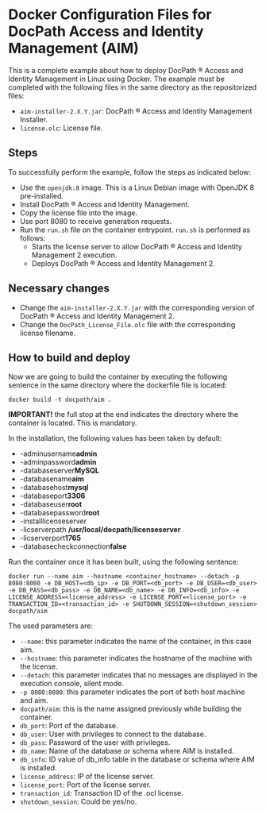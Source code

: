 # Docker Configuration Files for DocPath Access and Identity Management (AIM)

This is a complete example about how to deploy DocPath ® Access and Identity Management in Linux using Docker. The example must be completed with the following files in the same directory as the repositorized files:

- `aim-installer-2.X.Y.jar`: DocPath ® Access and Identity Management Installer.
- `license.olc`: License file.
 
## Steps 
To successfully perform the example, follow the steps as indicated below:
- Use the `openjdk:8` image. This is a Linux Debian image with OpenJDK 8 pre-installed.
- Install DocPath ® Access and Identity Management.
- Copy the license file into the image.
- Use port 8080 to receive generation requests.
- Run the `run.sh` file on the container entrypoint. `run.sh` is performed as follows:
  - Starts the license server to allow DocPath ® Access and Identity Management 2 execution.
  - Deploys DocPath ® Access and Identity Management 2.

## Necessary changes
- Change the `aim-installer-2.X.Y.jar` with the corresponding version of DocPath ® Access and Identity Management 2.
- Change the `DocPath_License_File.olc` file with the corresponding license filename.

## How to build and deploy
Now we are going to build the container by executing the following sentence in the same directory where the dockerfile file is located:

`docker build -t docpath/aim .`

**IMPORTANT!** the full stop at the end indicates the directory where the container is located. This is mandatory.

In the installation, the following values has been taken by default:
- -adminusername**admin**
- -adminpassword**admin**
- -databaseserver**MySQL** 
- -databasename**aim** 
- -databasehost**mysql** 
- -databaseport**3306** 
- -databaseuser**root**
- -databasepassword**root**
- -installlicenseserver 
- -licserverpath **/usr/local/docpath/licenseserver**
- -licserverport**1765**
- -databasecheckconnection**false**

Run the container once it has been built, using the following sentence:

`docker run --name aim --hostname <container_hostname> --detach -p 8080:8080 -e DB_HOST=<db_ip> -e DB_PORT=<db_port> -e DB_USER=<db_user> -e DB_PASS=<db_pass> -e DB_NAME=<db_name> -e DB_INFO=<db_info> -e LICENSE_ADDRESS=<license_address> -e LICENSE_PORT=<license_port> -e TRANSACTION_ID=<transaction_id> -e SHUTDOWN_SESSION=<shutdown_session> docpath/aim`

The used parameters are:
- `--name`: this parameter indicates the name of the container, in this case aim.
- `--hostname`: this parameter indicates the hostname of the machine with the license.
- `--detach`: this parameter indicates that no messages are displayed in the execution console, silent mode.
- `-p 8080:8080`: this parameter indicates the port of both host machine and aim.
- `docpath/aim`: this is the name assigned previously while building the container.
- `db_port`: Port of the database.
- `db_user`: User with privileges to connect to the database.
- `db_pass`: Password of the user with privileges.
- `db_name`: Name of the database or schema where AIM is installed.
- `db_info`: ID value of db_info table in the database or schema where AIM is installed.
- `license_address`: IP of the license server.
- `license_port`: Port of the license server.
- `transaction_id`: Transaction ID of the .ocl license.
- `shutdown_session`: Could be yes/no.
